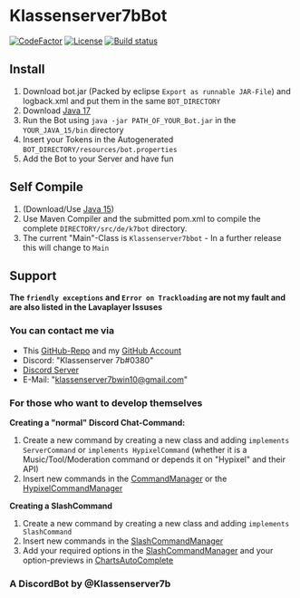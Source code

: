 # Klassenserver7bBot
[![CodeFactor](https://www.codefactor.io/repository/github/klassenserver7b/klassenserver7bbot/badge)](https://www.codefactor.io/repository/github/klassenserver7b/klassenserver7bbot)
[![License](https://img.shields.io/github/license/klassenserver7b/Klassenserver7bBot.svg)](https://github.com//klassenserver7b/Klassenserver7bBot/blob/master/LICENSE)
[![Build status](https://ci.appveyor.com/api/projects/status/k70t7pfha0dbcvo2?svg=true)](https://ci.appveyor.com/project/klassenserver7b/Klassenserver7bBot)

## Install

1. Download bot.jar (Packed by eclipse `Export as runnable JAR-File`) and logback.xml and put them in the same `BOT_DIRECTORY`
2. Download [Java 17](https://www.azul.com/downloads/?version=java-17-lts&package=jre)
3. Run the Bot using `java -jar PATH_OF_YOUR_Bot.jar` in the `YOUR_JAVA_15/bin` directory
4. Insert your Tokens in the Autogenerated  `BOT_DIRECTORY/resources/bot.properties`
5. Add the Bot to your Server and have fun

## Self Compile

1. (Download/Use [Java 15](https://www.azul.com/downloads/?version=java-17-lts&package=jdk))
2. Use Maven Compiler and the submitted pom.xml to compile the complete `DIRECTORY/src/de/k7bot` directory.
3. The current "Main"-Class is `Klassenserver7bbot` - In a further release this will change to `Main`

## Support

**The `friendly exceptions` and `Error on Trackloading` are not my fault and are also listed in the Lavaplayer Issuses**

### You can contact me via

- This [GitHub-Repo](https://github.com/klassenserver7b/Klassenserver7bBot/) and my [GitHub Account](https://github.com/klassenserver7b/)
- Discord: "Klassenserver 7b#0380"
- [Discord Server](https://discord.gg/EdKD5FE)
- E-Mail: "klassenserver7bwin10@gmail.com"

### For those who want to develop themselves

**Creating a "normal" Discord Chat-Command:**

1. Create a new command by creating a new class and adding `implements ServerCommand` or `implements HypixelCommand` (whether it is a Music/Tool/Moderation command or depends it on "Hypixel" and their API)
2. Insert new commands in the [CommandManager](https://github.com/klassenserver7b/Klassenserver7bBot/blob/master/src/de/k7bot/manage/CommandManager.java) or the [HypixelCommandManager](https://github.com/klassenserver7b/Klassenserver7bBot/blob/master/src/de/k7bot/hypixel/HypixelCommandManager.java)

**Creating a SlashCommand**

1. Create a new command by creating a new class and adding `implements SlashCommand`
2. Insert new commands in the [SlashCommandManager](https://github.com/klassenserver7b/Klassenserver7bBot/blob/master/src/de/k7bot/manage/SlashCommandManager.java)
3. Add your required options in the [SlashCommandManager](https://github.com/klassenserver7b/Klassenserver7bBot/blob/master/src/de/k7bot/manage/SlashCommandManager.java) and your option-previews in [ChartsAutoComplete](https://github.com/klassenserver7b/Klassenserver7bBot/blob/master/src/de/k7bot/listener/ChartsAutocomplete.java)

### A DiscordBot by @Klassenserver7b
